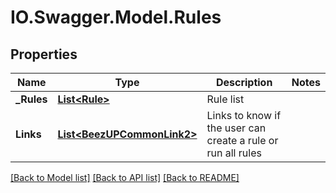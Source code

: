 # IO.Swagger.Model.Rules
## Properties

Name | Type | Description | Notes
------------ | ------------- | ------------- | -------------
**_Rules** | [**List&lt;Rule&gt;**](Rule.md) | Rule list | 
**Links** | [**List&lt;BeezUPCommonLink2&gt;**](BeezUPCommonLink2.md) | Links to know if the user can create a rule or run all rules | 

[[Back to Model list]](../README.md#documentation-for-models) [[Back to API list]](../README.md#documentation-for-api-endpoints) [[Back to README]](../README.md)

